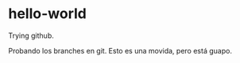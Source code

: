 hello-world
===========

Trying github.

Probando los branches en git. Esto es una movida, pero está guapo.
